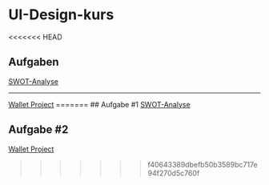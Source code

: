 # UI-Design-kurs

<<<<<<< HEAD
<h2> Aufgaben </h2>
<a href="https://xd.adobe.com/view/2d13d850-cecd-4bc1-8800-45294b9f52cb-7840/?fullscreen&hints=off">SWOT-Analyse</a><hr>
<a href="Wallet Projekt_Dokumentation.pdf">Wallet Project</a>
=======
## Aufgabe #1
<a href="https://xd.adobe.com/view/2d13d850-cecd-4bc1-8800-45294b9f52cb-7840/?fullscreen&hints=off">SWOT-Analyse</a>

## Aufgabe #2
<a href="/Wallet Projekt_Dokumentation.pdf">Wallet Project</a>
>>>>>>> f40643389dbefb50b3589bc717e94f270d5c760f
